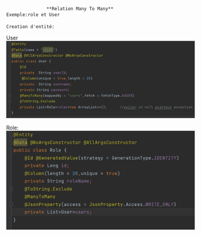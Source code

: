                    **Relation Many To Many**
    Exemple:role et User 

    Creation d'entité:
User
![img.png](img.png)

Role:
![img_1.png](img_1.png)
